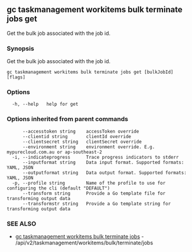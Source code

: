 ## gc taskmanagement workitems bulk terminate jobs get

Get the bulk job associated with the job id.

### Synopsis

Get the bulk job associated with the job id.

```
gc taskmanagement workitems bulk terminate jobs get [bulkJobId] [flags]
```

### Options

```
  -h, --help   help for get
```

### Options inherited from parent commands

```
      --accesstoken string    accessToken override
      --clientid string       clientId override
      --clientsecret string   clientSecret override
      --environment string    environment override. E.g. mypurecloud.com.au or ap-southeast-2
  -i, --indicateprogress      Trace progress indicators to stderr
      --inputformat string    Data input format. Supported formats: YAML, JSON
      --outputformat string   Data output format. Supported formats: YAML, JSON
  -p, --profile string        Name of the profile to use for configuring the cli (default "DEFAULT")
      --transform string      Provide a Go template file for transforming output data
      --transformstr string   Provide a Go template string for transforming output data
```

### SEE ALSO

* [gc taskmanagement workitems bulk terminate jobs](gc_taskmanagement_workitems_bulk_terminate_jobs.html)	 - /api/v2/taskmanagement/workitems/bulk/terminate/jobs


